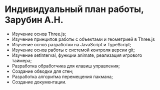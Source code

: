 # Индивидуальный план работы, Зарубин А.Н.

- Изучение основ Three.js;
- Изучение принципов работы с объектами и геометрией в Three.js
- Изучение основ разработки на JavaScript и TypeScript;
- Изучение основ работы с системой контроля версии git;
- Изучение setInterval, функции animate, реализация игрового таймера;
- Разработка обработчика для клавиш управления;
- Создание обводки для стен;
- Разработка алгоритма перемещения пакмана;
- Создание документации.
